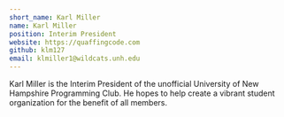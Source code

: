 ```yaml
---
short_name: Karl Miller
name: Karl Miller
position: Interim President
website: https://quaffingcode.com
github: klm127
email: klmiller1@wildcats.unh.edu
---
```


Karl Miller is the Interim President of the unofficial University of New Hampshire Programming Club. He hopes to help create a vibrant student organization for the benefit of all members.